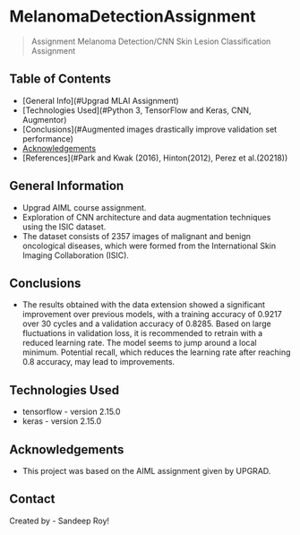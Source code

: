 # MelanomaDetectionAssignment
> Assignment Melanoma Detection/CNN Skin Lesion Classification Assignment


## Table of Contents
* [General Info](#Upgrad MLAI Assignment)
* [Technologies Used](#Python 3, TensorFlow and Keras, CNN, Augmentor)
* [Conclusions](#Augmented images drastically improve validation set performance)
* [Acknowledgements](#acknowledgements)
* [References](#Park and Kwak (2016), Hinton(2012), Perez et al.(20218))

## General Information
- Upgrad AIML course assignment.
- Exploration of CNN architecture and data augmentation techniques using the ISIC dataset.
- The dataset consists of 2357 images of malignant and benign oncological diseases, which were formed from the International Skin Imaging Collaboration (ISIC).

## Conclusions
-  The results obtained with the data extension showed a significant improvement over previous models, with a training accuracy of 0.9217 over 30 cycles and a validation accuracy of 0.8285. Based on large fluctuations in validation loss, it is recommended to retrain with a reduced learning rate. The model seems to jump around a local minimum. Potential recall, which reduces the learning rate after reaching 0.8 accuracy, may lead to improvements.


## Technologies Used
- tensorflow - version 2.15.0
- keras - version 2.15.0


## Acknowledgements
- This project was based on the AIML assignment given by UPGRAD.


## Contact
Created by - Sandeep Roy!

